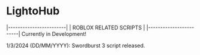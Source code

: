 # LightoHub
|------------------------|
| ROBLOX RELATED SCRIPTS |
|------------------------|
Currently in Development!

1/3/2024 (DD/MM/YYYY):
 Swordburst 3 script released.
